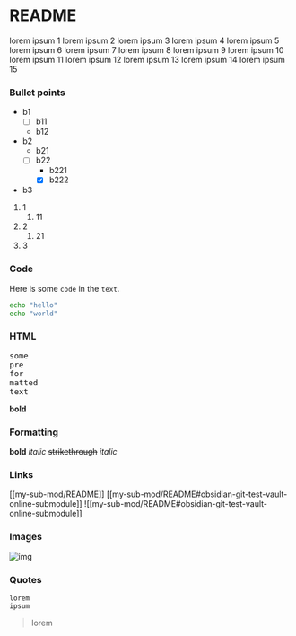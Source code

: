 # README

lorem ipsum 1
lorem ipsum 2
lorem ipsum 3
lorem ipsum 4
lorem ipsum 5
lorem ipsum 6
lorem ipsum 7
lorem ipsum 8
lorem ipsum 9
lorem ipsum 10
lorem ipsum 11
lorem ipsum 12
lorem ipsum 13
lorem ipsum 14
lorem ipsum 15

### Bullet points
* b1
	* [ ] b11
	* b12
* b2
	* b21
	* [ ] b22
		* b221
		* [x] b222
* b3

1. 1
	1. 11
2. 2
	1. 21
3. 3

### Code
Here is some `code` in the `text`.

```bash
echo "hello"
echo "world"
```

### HTML
<pre>some
pre
for
matted
text
</pre>

<b>bold</b>

### Formatting
**bold**
*italic*
~~strikethrough~~
_italic_

### Links
[[my-sub-mod/README]]
[[my-sub-mod/README#obsidian-git-test-vault-online-submodule]]
![[my-sub-mod/README#obsidian-git-test-vault-online-submodule]]

### Images
![img](https://history-computer.com/ModernComputer/Basis/images/Engelbart.jpg)

### Quotes

	lorem
	ipsum

> lorem

